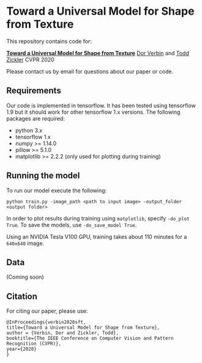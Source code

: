 
# Toward a Universal Model for Shape from Texture

This repository contains code for:

**[Toward a Universal Model for Shape from Texture](http://vision.seas.harvard.edu/sft/)**
[Dor Verbin](https://scholar.harvard.edu/dorverbin) and [Todd Zickler](http://www.eecs.harvard.edu/~zickler/)
CVPR 2020


Please contact us by email for questions about our paper or code.




## Requirements

Our code is implemented in tensorflow. It has been tested using tensorflow 1.9 but it should work for other tensorflow 1.x versions. The following packages are required:

- python 3.x
- tensorflow 1.x
- numpy >= 1.14.0
- pillow >= 5.1.0
- matplotlib >= 2.2.2 (only used for plotting during training)



## Running the model

To run our model execute the following:
```
python train.py -image_path <path to input image> -output_folder <output folder>
```

In order to plot results during training using `matplotlib`, specify `-do_plot True`. To save the models, use `-do_save_model True`.

Using an NVIDIA Tesla V100 GPU, training takes about 110 minutes for a `640x640` image.




## Data

(Coming soon)



## Citation

For citing our paper, please use:
```
@InProceedings{verbin2020sft,
title={Toward a Universal Model for Shape from Texture},
author = {Verbin, Dor and Zickler, Todd},
booktitle={The IEEE Conference on Computer Vision and Pattern Recognition (CVPR)},
year={2020}
}
```
